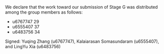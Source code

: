 We declare that the work toward our submission of Stage G was distributed among the group members as follows:

* u6767747 29
* u6555407 37
* u6483756 34

Signed: Yuqing Zhang (u6767747), Kalaiarasan Somasundaram (u6555407), and LingYu Xia (u6483756)


